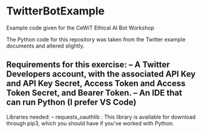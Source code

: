 # TwitterBotExample
Example code given for the CeWiT Ethical AI Bot Workshop


The Python code for this repository was taken from the Twitter example documents and altered slightly.

Requirements for this exercise:
– A Twitter Developers account, with the associated API Key and API Key Secret, Access Token and Access Token Secret, and Bearer Token. 
– An IDE that can run Python (I prefer VS Code)
- 

Libraries needed: 
– requests_oauthlib : This library is available for download through pip3, which you should have if you've worked with Python. 

